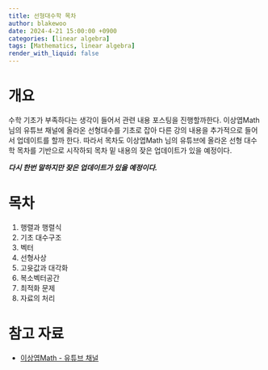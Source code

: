 ```yaml
---
title: 선형대수학 목차
author: blakewoo
date: 2024-4-21 15:00:00 +0900
categories: [linear algebra]
tags: [Mathematics, linear algebra]
render_with_liquid: false
---
```


# 개요
수학 기초가 부족하다는 생각이 들어서 관련 내용 포스팅을 진행할까한다.
이상엽Math 님의 유튜브 채널에 올라온 선형대수를 기초로 잡아 다른 강의 내용을 추가적으로 들어서 업데이트를 할까 한다. 
따라서 목차도 이상엽Math 님의 유튜브에 올라온 선형 대수학 목차를 기반으로 시작하되
목차 밑 내용의 잦은 업데이트가 있을 예정이다.

***다시 한번 말하지만 잦은 업데이트가 있을 예정이다.***

# 목차
1. 행렬과 행렬식
2. 기초 대수구조
3. 벡터
4. 선형사상
5. 고윳값과 대각화
6. 복소벡터공간
7. 최적화 문제
8. 자료의 처리

# 참고 자료
- [이상엽Math - 유튜브 채널](https://www.youtube.com/@lsy_math)
